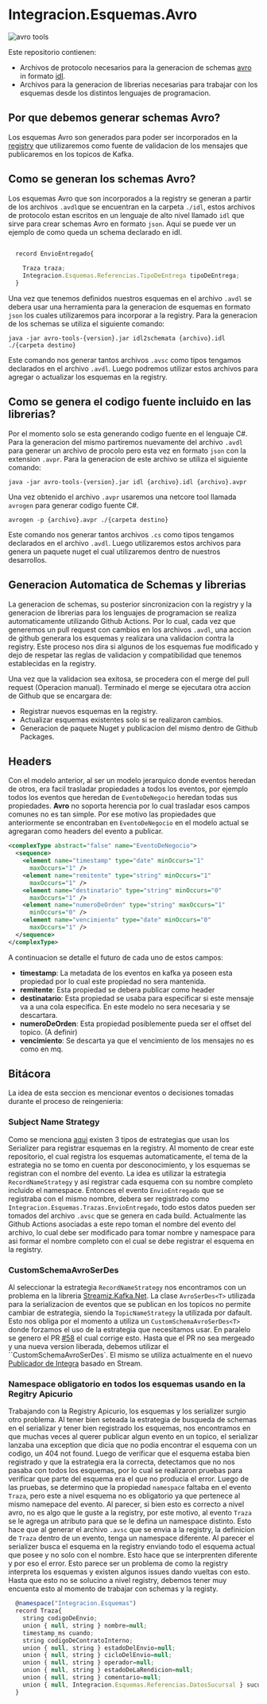 # Integracion.Esquemas.Avro

![avro tools](https://github.com/architecture-it/Integracion.Esquemas.Avro/workflows/avro%20tools/badge.svg)

Este repositorio contienen:

* Archivos de protocolo necesarios para la generacion de schemas [avro](https://avro.apache.org/) in formato [idl](https://avro.apache.org/docs/current/idl.html).
* Archivos para la generacion de librerias necesarias para trabajar con los esquemas desde los distintos lenguajes de programacion.

## Por que debemos generar schemas Avro?

Los esquemas Avro son generados para poder ser incorporados en la [registry](https://www.apicur.io/registry/) que utilizaremos como fuente de validacion de los mensajes que publicaremos en los topicos de Kafka.

## Como se generan los schemas Avro?
 
Los esquemas Avro que son incorporados a la registry se generan a partir de los archivos `.avdl`que se encuentran en la carpeta `./idl`, estos archivos de protocolo estan escritos en un lenguaje de alto nivel llamado `idl` que sirve para crear schemas Avro en formato `json`.
Aqui se puede ver un ejemplo de como queda un schema declarado en idl.

```js

  record EnvioEntregado{
    
    Traza traza;
    Integracion.Esquemas.Referencias.TipoDeEntrega tipoDeEntrega;
  }
```

Una vez que tenemos definidos nuestros esquemas en el archivo `.avdl` se debera usar una herramienta para la generacion de esquemas en formato `json` los cuales utilizaremos para incorporar a la registry. Para la generacion de los schemas se utiliza el siguiente comando:

```console
java -jar avro-tools-{version}.jar idl2schemata {archivo}.idl ./{carpeta destino}
```
Este comando nos generar tantos archivos `.avsc` como tipos tengamos declarados en el archivo `.avdl`. Luego podremos utilizar estos archivos para agregar o actualizar los esquemas en la registry.


## Como se genera el codigo fuente incluido en las librerias?

Por el momento solo se esta generando codigo fuente en el lenguaje C#. Para la generacion del mismo partiremos nuevamente del archivo `.avdl` para generar un archivo de procolo pero esta vez en formato `json` con la extension `.avpr`. Para la generacion de este archivo se utiliza el siguiente comando:


```console
java -jar avro-tools-{version}.jar idl {archivo}.idl {archivo}.avpr
```

Una vez obtenido el archivo `.avpr` usaremos una netcore tool llamada `avrogen` para generar codigo fuente C#.

```console
avrogen -p {archivo}.avpr ./{carpeta destino}

```

Este comando nos generar tantos archivos `.cs` como tipos tengamos declarados en el archivo `.avdl`. Luego utilizaremos estos archivos para genera un paquete nuget el cual utilizaremos dentro de nuestros desarrollos.


## Generacion Automatica de Schemas y librerias

La generacion de schemas, su posterior sincronizacion con la registry y la generacion de librerias para los lenguajes de programacion se realiza automaticamente utilizando Github Actions. Por lo cual, cada vez que generemos un pull request con cambios en los archivos `.avdl`, una accion de github generara los esquemas y realizara una validacion contra la registry. Este proceso nos dira si algunos de los esquemas fue modificado y dejo de respetar las reglas de validacion y compatibilidad que tenemos establecidas en la registry.

Una vez que la validacion sea exitosa, se procedera con el merge del pull request (Operacion manual). Terminado el merge se ejecutara otra accion de Github que se encargara de:

* Registrar nuevos esquemas en la registry.
* Actualizar esquemas existentes solo si se realizaron cambios.
* Generacion de paquete Nuget y publicacion del mismo dentro de Github Packages.


## Headers

Con el modelo anterior, al ser un modelo jerarquico donde eventos heredan de otros, era facil trasladar propiedades a todos los eventos, por ejemplo todos los eventos que heredan de `EventoDeNegocio` heredan todas sus propiedades. __Avro__ no soporta herencia por lo cual trasladar esos campos comunes no es tan simple. Por ese motivo las propiedades que anteriormente se encontraban en `EventoDeNegocio` en el modelo actual se agregaran como headers del evento a publicar.

```xml
<complexType abstract="false" name="EventoDeNegocio">
  <sequence>
    <element name="timestamp" type="date" minOccurs="1"
      maxOccurs="1" />
    <element name="remitente" type="string" minOccurs="1"
      maxOccurs="1" />
    <element name="destinatario" type="string" minOccurs="0"
      maxOccurs="1" />
    <element name="numeroDeOrden" type="string" maxOccurs="1"
      minOccurs="0" />
    <element name="vencimiento" type="date" minOccurs="0"
      maxOccurs="1" />
  </sequence>
</complexType>

```
A continuacion se detalle el futuro de cada uno de estos campos:

* __timestamp__: La metadata de los eventos en kafka ya poseen esta propiedad por lo cual este propiedad no sera mantenida.
* __remitente__: Esta propiedad se debera publicar como header
* __destinatario__: Esta propiedad se usaba para especificar si este mensaje va a una cola especifica. En este modelo no sera necesaria y se descartara.
* __numeroDeOrden__: Esta propiedad posiblemente pueda ser el offset del topico. (A definir)
* __vencimiento__: Se descarta ya que el vencimiento de los mensajes no es como en mq.
 
 
 ## Bitácora
 La idea de esta seccion es mencionar eventos o decisiones tomadas durante el proceso de reingenieria:
 
 ### Subject Name Strategy
Como se menciona [aqui](https://docs.confluent.io/platform/current/schema-registry/serdes-develop/index.html#subject-name-strategy) existen 3 tipos de estrategias que usan los Serializer para registrar esquemas en la registry. Al momento de crear este repositorio, el cual registra los esquemas automaticamente, el tema de la estrategia no se tomo en cuenta por desconocimiento, y los esquemas se registran con el nombre del evento. La idea es utilizar la estrategia `RecordNameStrategy` y asi registrar cada esquema con su nombre completo incluido el namespace. Entonces el evento `EnvioEntregado` que se registraba con el mismo nombre, debera ser registrado como `Integracion.Esquemas.Trazas.EnvioEntregado`, todo estos datos pueden ser tomados del archivo `.avsc` que se genera en cada build. Actualmente las Github Actions asociadas a este repo toman el nombre del evento del archivo, lo cual debe ser modificado para tomar nombre y namespace para asi formar el nombre completo con el cual se debe registrar el esquema en la registry.

### CustomSchemaAvroSerDes
Al seleccionar la estrategia `RecordNameStrategy` nos encontramos con un problema en la libreria [Streamiz.Kafka.Net](https://github.com/LGouellec/kafka-streams-dotnet). La clase `AvroSerDes<T>` utilizada para la serializacion de eventos que se publican en los topicos no permite cambiar de estrategia, siendo la `TopicNameStrategy` la utilizada por dafault. Esto nos obliga por el momento a utiliza un `CustomSchemaAvroSerDes<T>` donde forzamos el uso de la estrategia que necesitamos usar. En paralelo se genero el PR [#58](https://github.com/LGouellec/kafka-streams-dotnet/pull/58) el cual corrige esto. Hasta que el PR no sea mergeado y una nueva version liberada, debemos utilizar el ``CustomSchemaAvroSerDes<T>`. El mismo se utiliza actualmente en el nuevo [Publicador de Integra](https://github.com/operations-innovation/dotnet-stream-integra-publisher) basado en Stream.
 
### Namespace obligatorio en todos los esquemas usando en la Regitry Apicurio 
Trabajando con la Registry Apicurio, los esquemas y los serializer surgio otro problema. Al tener bien seteada la estrategia de busqueda de schemas en el serializar y tener bien registrado los esquemas, nos encontramos en que muchas veces al querer publicar algun evento en un topico, el serializar lanzaba una exception que dicia que no podia encontrar el esquema con un codigo, un 404 not found. Luego de verificar que el esquema estaba bien registrado y que la estrategia era la correcta, detectamos que no nos pasaba con todos los esquemas, por lo cual se realizaron pruebas para verificar que parte del esquema era el que no producia el error. Luego de las pruebas, se determino que la propiedad `namespace` faltaba en el evento `Traza`, pero este a nivel esquema no es obligatorio ya que pertenece al mismo namepace del evento. Al parecer, si bien esto es correcto a nivel avro, no es algo que le guste a la registry, por este motivo, al evento `Traza` se le agrega un atributo para que se le defina un namespace distinto. Esto hace que al generar el archivo `.avsc` que se envia a la registry, la definicion de `Traza` dentro de un evento, tenga un namespace diferente. Al parecer el serializer busca el esquema en la registry enviando todo el esquema actual que posee y no solo con el nombre. Esto hace que se interprenten diferente y por eso el error. Esto parece ser un problema de como la registry interpreta los esquemas y existen algunos issues dando vueltas con esto. Hasta que esto no se solucino a nivel registry, debemos tener muy encuenta esto al momento de trabajar con schemas y la registy.

```js
  @namespace("Integracion.Esquemas")
  record Traza{
    string codigoDeEnvio;
    union { null, string } nombre=null;
    timestamp_ms cuando;
    string codigoDeContratoInterno;
    union { null, string } estadoDelEnvio=null;
    union { null, string } cicloDelEnvio=null;
    union { null, string } operador=null;
    union { null, string } estadoDeLaRendicion=null;
    union { null, string } comentario=null;
    union { null, Integracion.Esquemas.Referencias.DatosSucursal } sucursalAsociadaAlEvento=null;
  }
  ```
  

